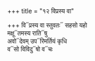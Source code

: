 +++
title = "१२ विप्रस्य वा"

+++
वि᳓प्रस्य वा स्तुवतः᳓ सहसो यहो  
मक्षू᳓तमस्य राति᳓षु  
अवो᳓देवम् उप᳓रिमर्तियं कृधि  
व᳓सो विविदु᳓षो व᳓चः